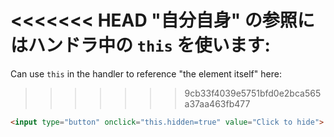 <<<<<<< HEAD
"自分自身" の参照にはハンドラ中の `this` を使います:
=======
Can use `this` in the handler to reference "the element itself" here:
>>>>>>> 9cb33f4039e5751bfd0e2bca565a37aa463fb477

```html run height=50
<input type="button" onclick="this.hidden=true" value="Click to hide">
```
